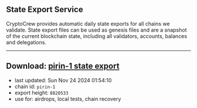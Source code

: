 ## State Export Service
CryptoCrew provides automatic daily state exports for all chains we validate. State export files can be used as genesis files and are a snapshot of the current blockchain state, including all validators, accounts, balances and delegations.

---
**Download: [pirin-1 state export](https://dl-eu2.ccvalidators.com/SERVICE/nolus/pirin-1_export_8820533.json)**
---

- last updated: Sun Nov 24 2024 01:54:10
- chain id: `pirin-1`
- export height: `8820533`
- use for: airdrops, local tests, chain recovery
